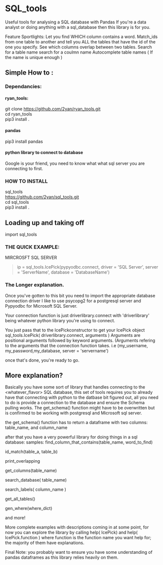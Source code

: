 # SQL_tools



Useful tools for analysing a SQL database with Pandas
If you're a data analyst or doing anything with a sql_database then this library is for you. 

Feature Sportlights:
Let you find WHICH column contains a word.
Match_ids from one table to another and tell you ALL the tables that have the id of the one you specify. 
See which columns overlap between two tables. 
Search for a table name
search for a coulmn name
Autocomplete table names ( If the name is unique enough )



## Simple How to :
### Dependancies:

#### ryan_tools:

git clone https://github.com/2yan/ryan_tools.git  
cd ryan_tools  
pip3 install .  


#### pandas  
pip3 install pandas

#### python library to connect to database  
Google is your friend, you need to know what what sql server you are connecting to first. 

### HOW TO INSTALL  
sql_tools  
https://github.com/2yan/sql_tools.git  
cd sql_tools  
pip3 install .  


## Loading up and taking off 
import sql_tools

### THE QUICK EXAMPLE: 
MIRCROSFT SQL SERVER

> ip = sql_tools.IcePick(pypyodbc.connect, driver = 'SQL Server', server = 'ServerName', database = 'DatabaseName')

### The Longer explanation.


Once you've gotten to this bit you need to import the appropriate database connection driver
I like to use psycopg2 for a postgresql server 
and Pypyodbc for Microsoft SQL Server.

Your connection function is just driverlibrary.connect
with 'driverlibrary' being whatever python library you're using to connect. 
 
You just pass that to the IcePickconstructor to get your IcePick object
sql_tools.IcePick( driverlibrary.connect, arguments )
Arguments are positional arguments followed by keyword arguments. 
(Arguments refering to the arguments that the connection function takes. i.e (my_username, my_password,my_database, server = 'servername') 

once that's done, you're ready to go. 


## More explanation?
Basically you have some sort of library that handles connecting to the <whatever_flavor> SQL database, this set of tools requires you to already have that connecting with python to the datbase bit figured out, all you need to do is provide a connection to the database and ensure the Schema pulling works. The get_schema() function might have to be overwritten but is confirmed to be working with
postgresql and Microsoft sql server.

the get_schema() function has to return a dataframe with two columns: table_name, and column_name



after that you have a very powerful library for doing things in a sql database:
samples: 
find_column_that_contains(table_name, word_to_find)

id_match(table_a, table_b)

print_overlapping

get_columns(table_name)

search_database( table_name)

search_labels( column_name )

get_all_tables()

gen_where(where_dict)



and more!

More complete examples with descriptions coming in at some point, for now you can explore the library by calling help( IcePick)
and help( IcePick.function ) where function is the function name you want help for; the majority of them have explanations. 

Final Note:
you probably want to ensure you have some understanding of pandas dataframes as this library relies heavily on them. 








